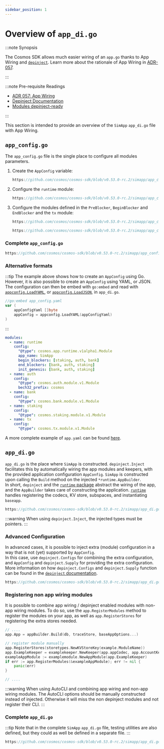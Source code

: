 ```yaml
---
sidebar_position: 1
---
```


# Overview of `app_di.go`

:::note Synopsis

The Cosmos SDK allows much easier wiring of an `app.go` thanks to App Wiring and [`depinject`](../packages/01-depinject.md).
Learn more about the rationale of App Wiring in [ADR-057](../architecture/adr-057-app-wiring.md).

:::

:::note Pre-requisite Readings

* [ADR 057: App Wiring](../architecture/adr-057-app-wiring.md)
* [Depinject Documentation](../packages/01-depinject.md)
* [Modules depinject-ready](../building-modules/15-depinject.md)

:::

This section is intended to provide an overview of the `SimApp` `app_di.go` file with App Wiring.

## `app_config.go`

The `app_config.go` file is the single place to configure all modules parameters.

1. Create the `AppConfig` variable:

    ```go reference
    https://github.com/cosmos/cosmos-sdk/blob/v0.53.0-rc.2/simapp/app_config.go#L290
    ```

2. Configure the `runtime` module:

    ```go reference
    https://github.com/cosmos/cosmos-sdk/blob/v0.53.0-rc.2/simapp/app_config.go#L289-L302
    ```

3. Configure the modules defined in the `PreBlocker`, `BeginBlocker` and `EndBlocker` and the `tx` module:

    ```go reference
    https://github.com/cosmos/cosmos-sdk/blob/v0.53.0-rc.2/simapp/app_config.go#L108-L132
    ```

    ```go reference
    https://github.com/cosmos/cosmos-sdk/blob/v0.53.0-rc.2/simapp/app_config.go#L222-L227
    ```

### Complete `app_config.go`

```go reference
https://github.com/cosmos/cosmos-sdk/blob/v0.53.0-rc.2/simapp/app_config.go
```

### Alternative formats

:::tip
The example above shows how to create an `AppConfig` using Go. However, it is also possible to create an `AppConfig` using YAML, or JSON.  
The configuration can then be embed with `go:embed` and read with [`appconfig.LoadYAML`](https://pkg.go.dev/cosmossdk.io/core/appconfig#LoadYAML), or [`appconfig.LoadJSON`](https://pkg.go.dev/cosmossdk.io/core/appconfig#LoadJSON), in `app_di.go`.

```go
//go:embed app_config.yaml
var (
    appConfigYaml []byte
    appConfig = appconfig.LoadYAML(appConfigYaml)
)
```

:::

```yaml
modules:
  - name: runtime
    config:
      "@type": cosmos.app.runtime.v1alpha1.Module
      app_name: SimApp
      begin_blockers: [staking, auth, bank]
      end_blockers: [bank, auth, staking]
      init_genesis: [bank, auth, staking]
  - name: auth
    config:
      "@type": cosmos.auth.module.v1.Module
      bech32_prefix: cosmos
  - name: bank
    config:
      "@type": cosmos.bank.module.v1.Module
  - name: staking
    config:
      "@type": cosmos.staking.module.v1.Module
  - name: tx
    config:
      "@type": cosmos.tx.module.v1.Module
```

A more complete example of `app.yaml` can be found [here](https://github.com/cosmos/cosmos-sdk/blob/91b1d83f1339e235a1dfa929ecc00084101a19e3/simapp/app.yaml).

## `app_di.go`

`app_di.go` is the place where `SimApp` is constructed. `depinject.Inject` facilitates this by automatically wiring the app modules and keepers, with the provided application configuration `AppConfig`. `SimApp` is constructed upon calling the `Build` method on the injected `*runtime.AppBuilder`.  
In short, `depinject` and the [`runtime` package](https://pkg.go.dev/github.com/cosmos/cosmos-sdk/runtime) abstract the wiring of the app, and the `AppBuilder` takes care of constructing the application. [`runtime`](https://pkg.go.dev/github.com/cosmos/cosmos-sdk/runtime) handles registering the codecs, KV store, subspaces, and instantiating `baseapp`.

```go reference
https://github.com/cosmos/cosmos-sdk/blob/v0.53.0-rc.2/simapp/app_di.go#L100-L270
```

:::warning
When using `depinject.Inject`, the injected types must be pointers.
:::

### Advanced Configuration

In advanced cases, it is possible to inject extra (module) configuration in a way that is not (yet) supported by `AppConfig`.  
In this case, use `depinject.Configs` for combining the extra configuration, and `AppConfig` and `depinject.Supply` for providing the extra configuration.
More information on how `depinject.Configs` and `depinject.Supply` function can be found in the [`depinject` documentation](https://pkg.go.dev/cosmossdk.io/depinject).

```go reference
https://github.com/cosmos/cosmos-sdk/blob/v0.53.0-rc.2/simapp/app_di.go#L114-L162
```

### Registering non app wiring modules

It is possible to combine app wiring / depinject enabled modules with non-app wiring modules.
To do so, use the `app.RegisterModules` method to register the modules on your app, as well as `app.RegisterStores` for registering the extra stores needed.

```go
// ....
app.App = appBuilder.Build(db, traceStore, baseAppOptions...)

// register module manually
app.RegisterStores(storetypes.NewKVStoreKey(example.ModuleName))
app.ExampleKeeper = examplekeeper.NewKeeper(app.appCodec, app.AccountKeeper.AddressCodec(), runtime.NewKVStoreService(app.GetKey(example.ModuleName)), authtypes.NewModuleAddress(govtypes.ModuleName).String())
exampleAppModule := examplemodule.NewAppModule(app.ExampleKeeper)
if err := app.RegisterModules(&exampleAppModule); err != nil {
	panic(err)
}

// ....
```

:::warning
When using AutoCLI and combining app wiring and non-app wiring modules. The AutoCLI options should be manually constructed instead of injected.
Otherwise it will miss the non depinject modules and not register their CLI.
:::

### Complete `app_di.go`

:::tip
Note that in the complete `SimApp` `app_di.go` file, testing utilities are also defined, but they could as well be defined in a separate file.
:::

```go reference
https://github.com/cosmos/cosmos-sdk/blob/v0.53.0-rc.2/simapp/app_di.go
```
